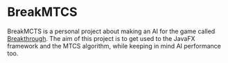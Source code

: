 # BreakMTCS

BreakMCTS is a personal project about making an AI for the game called [Breakthrough](https://en.wikipedia.org/wiki/Breakthrough_(board_game)).
The aim of this project is to get used to the JavaFX framework and the MTCS algorithm, while keeping in mind AI performance too.   
